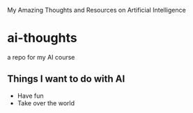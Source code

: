 My Amazing Thoughts and Resources on Artificial Intelligence

# ai-thoughts
a repo for my AI course

## Things I want to do with AI
* Have fun
* Take over the world